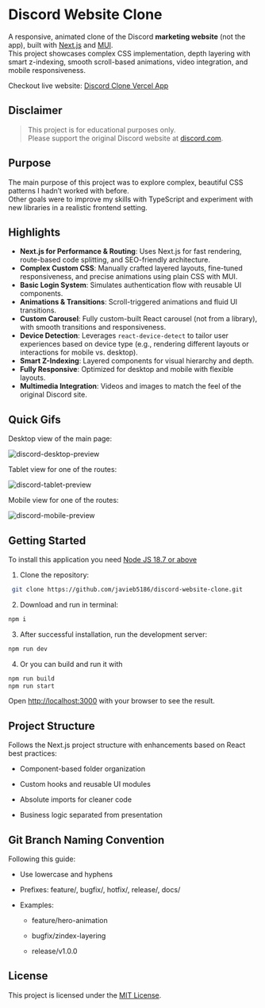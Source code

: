 # Discord Website Clone

A responsive, animated clone of the Discord **marketing website** (not the app), built with [Next.js](https://nextjs.org/) and [MUI](https://mui.com/).  
This project showcases complex CSS implementation, depth layering with smart z-indexing, smooth scroll-based animations, video integration, and mobile responsiveness.

Checkout live website: [Discord Clone Vercel App](https://discord-website-clone-gray.vercel.app/)

## Disclaimer

> This project is for educational purposes only.  
> Please support the original Discord website at [discord.com](https://discord.com/).

## Purpose

The main purpose of this project was to explore complex, beautiful CSS patterns I hadn’t worked with before.  
Other goals were to improve my skills with TypeScript and experiment with new libraries in a realistic frontend setting.

## Highlights

- **Next.js for Performance & Routing**: Uses Next.js for fast rendering, route-based code splitting, and SEO-friendly architecture.
- **Complex Custom CSS**: Manually crafted layered layouts, fine-tuned responsiveness, and precise animations using plain CSS with MUI.
- **Basic Login System**: Simulates authentication flow with reusable UI components.
- **Animations & Transitions**: Scroll-triggered animations and fluid UI transitions.
- **Custom Carousel**: Fully custom-built React carousel (not from a library), with smooth transitions and responsiveness.
- **Device Detection**: Leverages `react-device-detect` to tailor user experiences based on device type (e.g., rendering different layouts or interactions for mobile vs. desktop).
- **Smart Z-Indexing**: Layered components for visual hierarchy and depth.
- **Fully Responsive**: Optimized for desktop and mobile with flexible layouts.
- **Multimedia Integration**: Videos and images to match the feel of the original Discord site.

## Quick Gifs

Desktop view of the main page:

![discord-desktop-preview](https://github.com/user-attachments/assets/a1e15e37-8e6b-4708-8fd2-c150aa20e77f)

Tablet view for one of the routes:

![discord-tablet-preview](https://github.com/user-attachments/assets/7acb1929-1a2b-41b0-a26f-2477f0a47669)

Mobile view for one of the routes:

![discord-mobile-preview](https://github.com/user-attachments/assets/dcb57356-53ca-4034-ae70-d3e2bf596403)

## Getting Started

To install this application you need
[Node JS 18.7 or above](https://nodejs.org/en/download/)

1. Clone the repository:

```bash
 git clone https://github.com/javieb5186/discord-website-clone.git
```

2. Download and run in terminal:

```bash
npm i
```

3. After successful installation, run the development server:

```bash
npm run dev
```

4. Or you can build and run it with

```bash
npm run build
npm run start
```

Open [http://localhost:3000](http://localhost:3000) with your browser to see the result.

## Project Structure

Follows the Next.js project structure with enhancements based on React best practices:

- Component-based folder organization

- Custom hooks and reusable UI modules

- Absolute imports for cleaner code

- Business logic separated from presentation

## Git Branch Naming Convention

Following this guide:

- Use lowercase and hyphens

- Prefixes: feature/, bugfix/, hotfix/, release/, docs/

- Examples:

  - feature/hero-animation

  - bugfix/zindex-layering

  - release/v1.0.0

## License

This project is licensed under the [MIT License](LICENSE).
